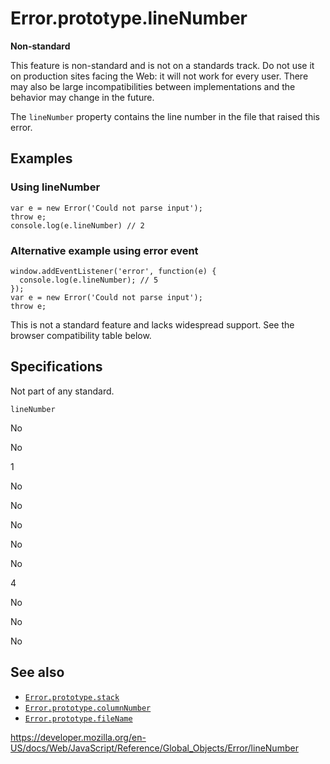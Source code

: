 Error.prototype.lineNumber
==========================

**Non-standard**

This feature is non-standard and is not on a standards track. Do not use it on production sites facing the Web: it will not work for every user. There may also be large incompatibilities between implementations and the behavior may change in the future.

The `lineNumber` property contains the line number in the file that raised this error.

Examples
--------

### Using lineNumber

    var e = new Error('Could not parse input');
    throw e;
    console.log(e.lineNumber) // 2

### Alternative example using error event

    window.addEventListener('error', function(e) {
      console.log(e.lineNumber); // 5
    });
    var e = new Error('Could not parse input');
    throw e;

This is not a standard feature and lacks widespread support. See the browser compatibility table below.

Specifications
--------------

Not part of any standard.

`lineNumber`

No

No

1

No

No

No

No

No

4

No

No

No

See also
--------

-   [`Error.prototype.stack`](stack)
-   [`Error.prototype.columnNumber`](columnnumber)
-   [`Error.prototype.fileName`](filename)

<a href="https://developer.mozilla.org/en-US/docs/Web/JavaScript/Reference/Global_Objects/Error/lineNumber" class="_attribution-link">https://developer.mozilla.org/en-US/docs/Web/JavaScript/Reference/Global_Objects/Error/lineNumber</a>
